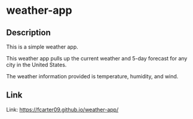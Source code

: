 # weather-app

## Description

This is a simple weather app.

This weather app pulls up the current weather  and 5-day forecast for any city in the United States.

The weather information provided is temperature, humidity, and wind.

## Link

Link: https://fcarter09.github.io/weather-app/

